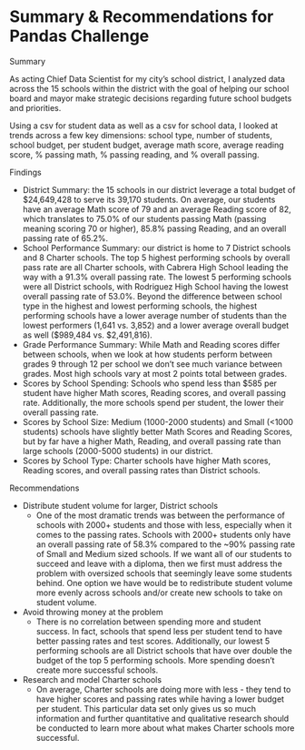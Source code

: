 # Summary & Recommendations for Pandas Challenge

Summary

As acting Chief Data Scientist for my city’s school district, I analyzed data across the 15 schools within the district with the goal of helping our school board and mayor make strategic decisions regarding future school budgets and priorities. 

Using a csv for student data as well as a csv for school data, I looked at trends across a few key dimensions: school type, number of students, school budget, per student budget, average math score, average reading score, % passing math, % passing reading, and % overall passing. 

Findings

* District Summary: the 15 schools in our district leverage a total budget of $24,649,428 to serve its 39,170 students. On average, our students have an average Math score of 79 and an average Reading score of 82, which translates to 75.0% of our students passing Math (passing meaning scoring 70 or higher), 85.8% passing Reading, and an overall passing rate of 65.2%.
* School Performance Summary: our district is home to 7 District schools and 8 Charter schools. The top 5 highest performing schools by overall pass rate are all Charter schools, with Cabrera High School leading the way with a 91.3% overall passing rate. The lowest 5 performing schools were all District schools, with Rodriguez High School having the lowest overall passing rate of 53.0%. Beyond the difference between school type in the highest and lowest performing schools, the highest performing schools have a lower average number of students than the lowest performers (1,641 vs. 3,852) and a lower average overall budget as well ($989,484 vs. $2,491,816). 
* Grade Performance Summary: While Math and Reading scores differ between schools, when we look at how students perform between grades 9 through 12 per school we don’t see much variance between grades. Most high schools vary at most 2 points total between grades.
* Scores by School Spending: Schools who spend less than $585 per student have higher Math scores, Reading scores, and overall passing rate. Additionally, the more schools spend per student, the lower their overall passing rate.
* Scores by School Size: Medium (1000-2000 students) and Small (<1000 students) schools have slightly better Math Scores and Reading Scores, but by far have a higher Math, Reading, and overall passing rate than large schools (2000-5000 students) in our district.
* Scores by School Type: Charter schools have higher Math scores, Reading scores, and overall passing rates than District schools. 

Recommendations

* Distribute student volume for larger, District schools
    * One of the most dramatic trends was between the performance of schools with 2000+ students and those with less, especially when it comes to the passing rates. Schools with 2000+ students only have an overall passing rate of 58.3% compared to the ~90% passing rate of Small and Medium sized schools. If we want all of our students to succeed and leave with a diploma, then we first must address the problem with oversized schools that seemingly leave some students behind. One option we have would be to redistribute student volume more evenly across schools and/or create new schools to take on student volume. 
* Avoid throwing money at the problem
    * There is no correlation between spending more and student success. In fact, schools that spend less per student tend to have better passing rates and test scores. Additionally, our lowest 5 performing schools are all District schools that have over double the budget of the top 5 performing schools. More spending doesn’t create more successful schools.
* Research and model Charter schools
    * On average, Charter schools are doing more with less - they tend to have higher scores and passing rates while having a lower budget per student. This particular data set only gives us so much information and further quantitative and qualitative research should be conducted to learn more about what makes Charter schools more successful.
